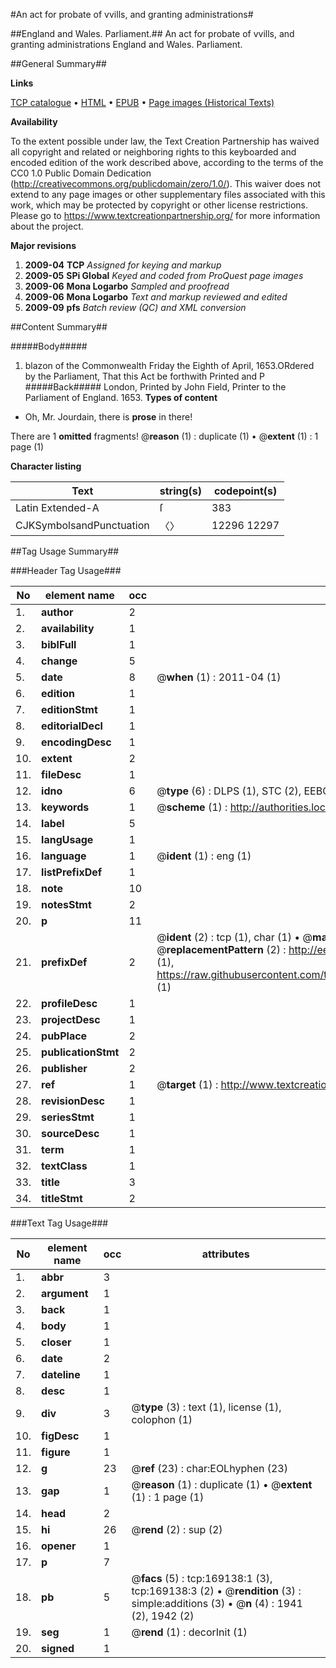 #An act for probate of vvills, and granting administrations#

##England and Wales. Parliament.##
An act for probate of vvills, and granting administrations
England and Wales. Parliament.

##General Summary##

**Links**

[TCP catalogue](http://www.ota.ox.ac.uk/tcp/)  • 
[HTML](http://tei.it.ox.ac.uk/tcp/Texts-HTML/free/A74/A74468.html)  • 
[EPUB](http://tei.it.ox.ac.uk/tcp/Texts-EPUB/free/A74/A74468.epub) • 
[Page images (Historical Texts)](https://historicaltexts.jisc.ac.uk/eebo-99868263e)

**Availability**

To the extent possible under law, the Text Creation Partnership has waived all copyright and related or neighboring rights to this keyboarded and encoded edition of the work described above, according to the terms of the CC0 1.0 Public Domain Dedication (http://creativecommons.org/publicdomain/zero/1.0/). This waiver does not extend to any page images or other supplementary files associated with this work, which may be protected by copyright or other license restrictions. Please go to https://www.textcreationpartnership.org/ for more information about the project.

**Major revisions**

1. __2009-04__ __TCP__ *Assigned for keying and markup*
1. __2009-05__ __SPi Global__ *Keyed and coded from ProQuest page images*
1. __2009-06__ __Mona Logarbo__ *Sampled and proofread*
1. __2009-06__ __Mona Logarbo__ *Text and markup reviewed and edited*
1. __2009-09__ __pfs__ *Batch review (QC) and XML conversion*

##Content Summary##

#####Body#####

1. blazon of the Commonwealth
Friday the Eighth of April, 1653.ORdered by the Parliament, That this Act be forthwith Printed and P
#####Back#####
London, Printed by John Field, Printer to the Parliament of England. 1653.
**Types of content**

  * Oh, Mr. Jourdain, there is **prose** in there!

There are 1 **omitted** fragments! 
 @__reason__ (1) : duplicate (1)  •  @__extent__ (1) : 1 page (1)

**Character listing**


|Text|string(s)|codepoint(s)|
|---|---|---|
|Latin Extended-A|ſ|383|
|CJKSymbolsandPunctuation|〈〉|12296 12297|

##Tag Usage Summary##

###Header Tag Usage###

|No|element name|occ|attributes|
|---|---|---|---|
|1.|__author__|2||
|2.|__availability__|1||
|3.|__biblFull__|1||
|4.|__change__|5||
|5.|__date__|8| @__when__ (1) : 2011-04 (1)|
|6.|__edition__|1||
|7.|__editionStmt__|1||
|8.|__editorialDecl__|1||
|9.|__encodingDesc__|1||
|10.|__extent__|2||
|11.|__fileDesc__|1||
|12.|__idno__|6| @__type__ (6) : DLPS (1), STC (2), EEBO-CITATION (1), PROQUEST (1), VID (1)|
|13.|__keywords__|1| @__scheme__ (1) : http://authorities.loc.gov/ (1)|
|14.|__label__|5||
|15.|__langUsage__|1||
|16.|__language__|1| @__ident__ (1) : eng (1)|
|17.|__listPrefixDef__|1||
|18.|__note__|10||
|19.|__notesStmt__|2||
|20.|__p__|11||
|21.|__prefixDef__|2| @__ident__ (2) : tcp (1), char (1)  •  @__matchPattern__ (2) : ([0-9\-]+):([0-9IVX]+) (1), (.+) (1)  •  @__replacementPattern__ (2) : http://eebo.chadwyck.com/downloadtiff?vid=$1&page=$2 (1), https://raw.githubusercontent.com/textcreationpartnership/Texts/master/tcpchars.xml#$1 (1)|
|22.|__profileDesc__|1||
|23.|__projectDesc__|1||
|24.|__pubPlace__|2||
|25.|__publicationStmt__|2||
|26.|__publisher__|2||
|27.|__ref__|1| @__target__ (1) : http://www.textcreationpartnership.org/docs/. (1)|
|28.|__revisionDesc__|1||
|29.|__seriesStmt__|1||
|30.|__sourceDesc__|1||
|31.|__term__|1||
|32.|__textClass__|1||
|33.|__title__|3||
|34.|__titleStmt__|2||


###Text Tag Usage###

|No|element name|occ|attributes|
|---|---|---|---|
|1.|__abbr__|3||
|2.|__argument__|1||
|3.|__back__|1||
|4.|__body__|1||
|5.|__closer__|1||
|6.|__date__|2||
|7.|__dateline__|1||
|8.|__desc__|1||
|9.|__div__|3| @__type__ (3) : text (1), license (1), colophon (1)|
|10.|__figDesc__|1||
|11.|__figure__|1||
|12.|__g__|23| @__ref__ (23) : char:EOLhyphen (23)|
|13.|__gap__|1| @__reason__ (1) : duplicate (1)  •  @__extent__ (1) : 1 page (1)|
|14.|__head__|2||
|15.|__hi__|26| @__rend__ (2) : sup (2)|
|16.|__opener__|1||
|17.|__p__|7||
|18.|__pb__|5| @__facs__ (5) : tcp:169138:1 (3), tcp:169138:3 (2)  •  @__rendition__ (3) : simple:additions (3)  •  @__n__ (4) : 1941 (2), 1942 (2)|
|19.|__seg__|1| @__rend__ (1) : decorInit (1)|
|20.|__signed__|1||
